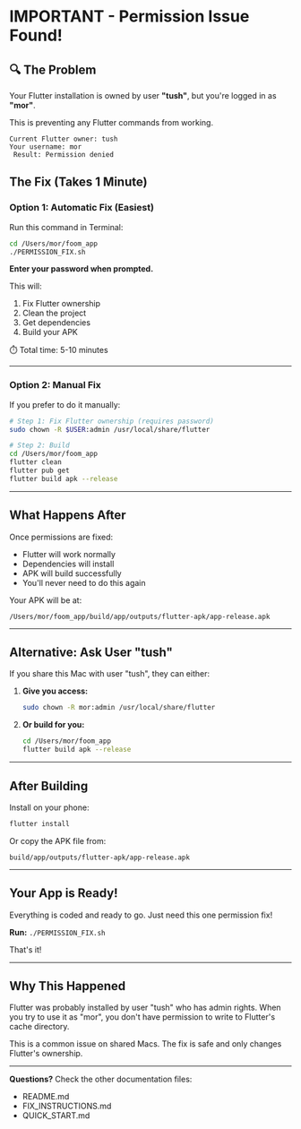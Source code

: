 # IMPORTANT - Permission Issue Found!

## 🔍 The Problem

Your Flutter installation is owned by user **"tush"**, but you're logged in as **"mor"**.

This is preventing any Flutter commands from working.

```
Current Flutter owner: tush
Your username: mor
 Result: Permission denied
```

##  The Fix (Takes 1 Minute)

### Option 1: Automatic Fix (Easiest)

Run this command in Terminal:

```bash
cd /Users/mor/foom_app
./PERMISSION_FIX.sh
```

**Enter your password when prompted.**

This will:
1. Fix Flutter ownership
2. Clean the project
3. Get dependencies  
4. Build your APK

⏱️ Total time: 5-10 minutes

---

### Option 2: Manual Fix

If you prefer to do it manually:

```bash
# Step 1: Fix Flutter ownership (requires password)
sudo chown -R $USER:admin /usr/local/share/flutter

# Step 2: Build
cd /Users/mor/foom_app
flutter clean
flutter pub get
flutter build apk --release
```

---

##  What Happens After

Once permissions are fixed:
- Flutter will work normally
- Dependencies will install
- APK will build successfully
- You'll never need to do this again

Your APK will be at:
```
/Users/mor/foom_app/build/app/outputs/flutter-apk/app-release.apk
```

---

## Alternative: Ask User "tush"

If you share this Mac with user "tush", they can either:

1. **Give you access:**
   ```bash
   sudo chown -R mor:admin /usr/local/share/flutter
   ```

2. **Or build for you:**
   ```bash
   cd /Users/mor/foom_app
   flutter build apk --release
   ```

---

##  After Building

Install on your phone:
```bash
flutter install
```

Or copy the APK file from:
```
build/app/outputs/flutter-apk/app-release.apk
```

---

##  Your App is Ready!

Everything is coded and ready to go. Just need this one permission fix!

**Run:** `./PERMISSION_FIX.sh`

 That's it!

---

##  Why This Happened

Flutter was probably installed by user "tush" who has admin rights. When you try to use it as "mor", you don't have permission to write to Flutter's cache directory.

This is a common issue on shared Macs. The fix is safe and only changes Flutter's ownership.

---

**Questions?** Check the other documentation files:
- README.md
- FIX_INSTRUCTIONS.md  
- QUICK_START.md


